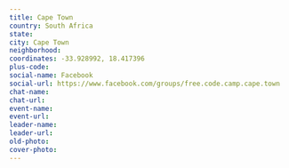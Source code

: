 ```yaml
---
title: Cape Town
country: South Africa
state: 
city: Cape Town
neighborhood: 
coordinates: -33.928992, 18.417396
plus-code:
social-name: Facebook
social-url: https://www.facebook.com/groups/free.code.camp.cape.town
chat-name:
chat-url:
event-name:
event-url:
leader-name:
leader-url:
old-photo: 
cover-photo:
---
```

